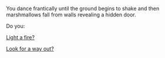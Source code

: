 You dance frantically until the ground begins to shake and 
then marshmallows fall from walls revealing a hidden door. 

Do you:

[Light a fire?](../light-fire/fire.md)

[Look for a way out?](../find-exit/leave.md)
